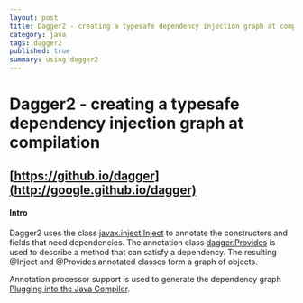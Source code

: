 ```yaml
---
layout: post
title: Dagger2 - creating a typesafe dependency injection graph at compilation
category: java
tags: dagger2
published: true
summary: using dagger2
---
```


# Dagger2 - creating a typesafe dependency injection graph at compilation

## [https://github.io/dagger](http://google.github.io/dagger)

#### Intro

Dagger2 uses the class [javax.inject.Inject](http://docs.oracle.com/javaee/7/api/javax/inject/Inject.html) to annotate the constructors and fields that need dependencies.
The annotation class [dagger.Provides](http://google.github.io/api/latest/dagger/Provides.html) is used to describe a method that can satisfy a dependency.
The resulting @Inject and @Provides annotated classes form a graph of objects.

Annotation processor support is used to generate the dependency graph [Plugging into the Java Compiler](https://oracleus.activeevents.com/2014/connect/fileDownload/session/14BBC4CA8DD69CBF9BA12D7B6601C106/CON4265_McManus-Plugging-into-the-Java-Compiler.pdf).


